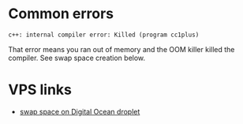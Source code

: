 # Common errors

```
c++: internal compiler error: Killed (program cc1plus)
```
That error means you ran out of memory and the OOM killer killed the compiler. See swap space creation below.

# VPS links
* [swap space on Digital Ocean droplet](https://www.digitalocean.com/community/tutorials/how-to-configure-virtual-memory-swap-file-on-a-vps)
